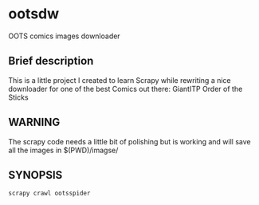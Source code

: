 # ootsdw
OOTS comics images downloader

## Brief description

This is a little project I created to learn Scrapy while rewriting a nice downloader for one of the best Comics out there: GiantITP Order of the Sticks

## WARNING

The scrapy code needs a little bit of polishing but is working and will save all the images in $(PWD)/imagse/

## SYNOPSIS

    scrapy crawl ootsspider
